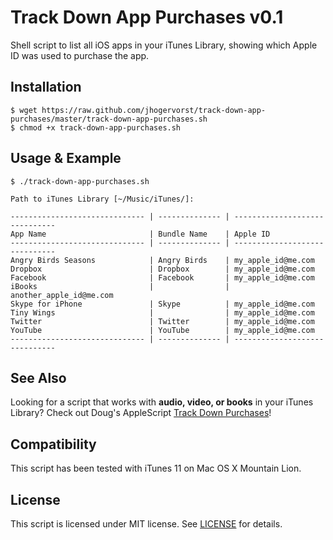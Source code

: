 Track Down App Purchases v0.1
=============================

Shell script to list all iOS apps in your iTunes Library, showing which Apple ID was used to purchase the app.

Installation
------------

	$ wget https://raw.github.com/jhogervorst/track-down-app-purchases/master/track-down-app-purchases.sh
	$ chmod +x track-down-app-purchases.sh

Usage & Example
---------------

	$ ./track-down-app-purchases.sh 
	
	Path to iTunes Library [~/Music/iTunes/]: 
	
	------------------------------ | -------------- | ------------------------------
	App Name                       | Bundle Name    | Apple ID                      
	------------------------------ | -------------- | ------------------------------
	Angry Birds Seasons            | Angry Birds    | my_apple_id@me.com            
	Dropbox                        | Dropbox        | my_apple_id@me.com            
	Facebook                       | Facebook       | my_apple_id@me.com            
	iBooks                         |                | another_apple_id@me.com       
	Skype for iPhone               | Skype          | my_apple_id@me.com            
	Tiny Wings                     |                | my_apple_id@me.com            
	Twitter                        | Twitter        | my_apple_id@me.com            
	YouTube                        | YouTube        | my_apple_id@me.com            
	------------------------------ | -------------- | ------------------------------

See Also
--------

Looking for a script that works with **audio, video, or books** in your iTunes Library? Check out Doug's AppleScript [Track Down Purchases](http://dougscripts.com/449)!

Compatibility
-------------

This script has been tested with iTunes 11 on Mac OS X Mountain Lion.

License
-------

This script is licensed under MIT license. See [LICENSE](LICENSE) for details.